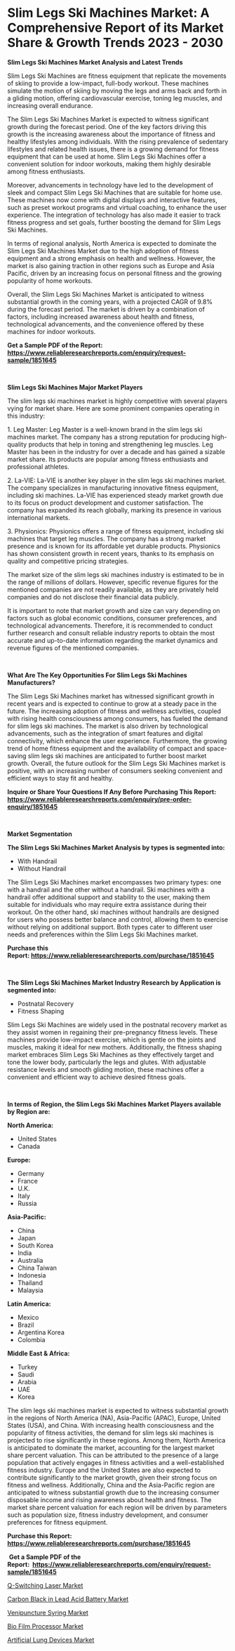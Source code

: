 <p><h1>Slim Legs Ski Machines Market: A Comprehensive Report of its Market Share & Growth Trends 2023 - 2030</h1></p><p><strong>Slim Legs Ski Machines Market Analysis and Latest Trends</strong></p>
<p><p>Slim Legs Ski Machines are fitness equipment that replicate the movements of skiing to provide a low-impact, full-body workout. These machines simulate the motion of skiing by moving the legs and arms back and forth in a gliding motion, offering cardiovascular exercise, toning leg muscles, and increasing overall endurance.</p><p>The Slim Legs Ski Machines Market is expected to witness significant growth during the forecast period. One of the key factors driving this growth is the increasing awareness about the importance of fitness and healthy lifestyles among individuals. With the rising prevalence of sedentary lifestyles and related health issues, there is a growing demand for fitness equipment that can be used at home. Slim Legs Ski Machines offer a convenient solution for indoor workouts, making them highly desirable among fitness enthusiasts.</p><p>Moreover, advancements in technology have led to the development of sleek and compact Slim Legs Ski Machines that are suitable for home use. These machines now come with digital displays and interactive features, such as preset workout programs and virtual coaching, to enhance the user experience. The integration of technology has also made it easier to track fitness progress and set goals, further boosting the demand for Slim Legs Ski Machines.</p><p>In terms of regional analysis, North America is expected to dominate the Slim Legs Ski Machines Market due to the high adoption of fitness equipment and a strong emphasis on health and wellness. However, the market is also gaining traction in other regions such as Europe and Asia Pacific, driven by an increasing focus on personal fitness and the growing popularity of home workouts.</p><p>Overall, the Slim Legs Ski Machines Market is anticipated to witness substantial growth in the coming years, with a projected CAGR of 9.8% during the forecast period. The market is driven by a combination of factors, including increased awareness about health and fitness, technological advancements, and the convenience offered by these machines for indoor workouts.</p></p>
<p><strong>Get a Sample PDF of the Report:&nbsp; <a href="https://www.reliableresearchreports.com/enquiry/request-sample/1851645">https://www.reliableresearchreports.com/enquiry/request-sample/1851645</a></strong></p>
<p>&nbsp;</p>
<p><strong>Slim Legs Ski Machines Major Market Players</strong></p>
<p><p>The slim legs ski machines market is highly competitive with several players vying for market share. Here are some prominent companies operating in this industry:</p><p>1. Leg Master: Leg Master is a well-known brand in the slim legs ski machines market. The company has a strong reputation for producing high-quality products that help in toning and strengthening leg muscles. Leg Master has been in the industry for over a decade and has gained a sizable market share. Its products are popular among fitness enthusiasts and professional athletes.</p><p>2. La-VIE: La-VIE is another key player in the slim legs ski machines market. The company specializes in manufacturing innovative fitness equipment, including ski machines. La-VIE has experienced steady market growth due to its focus on product development and customer satisfaction. The company has expanded its reach globally, marking its presence in various international markets.</p><p>3. Physionics: Physionics offers a range of fitness equipment, including ski machines that target leg muscles. The company has a strong market presence and is known for its affordable yet durable products. Physionics has shown consistent growth in recent years, thanks to its emphasis on quality and competitive pricing strategies.</p><p>The market size of the slim legs ski machines industry is estimated to be in the range of millions of dollars. However, specific revenue figures for the mentioned companies are not readily available, as they are privately held companies and do not disclose their financial data publicly.</p><p>It is important to note that market growth and size can vary depending on factors such as global economic conditions, consumer preferences, and technological advancements. Therefore, it is recommended to conduct further research and consult reliable industry reports to obtain the most accurate and up-to-date information regarding the market dynamics and revenue figures of the mentioned companies.</p></p>
<p>&nbsp;</p>
<p><strong>What Are The Key Opportunities For Slim Legs Ski Machines Manufacturers?</strong></p>
<p><p>The Slim Legs Ski Machines market has witnessed significant growth in recent years and is expected to continue to grow at a steady pace in the future. The increasing adoption of fitness and wellness activities, coupled with rising health consciousness among consumers, has fueled the demand for slim legs ski machines. The market is also driven by technological advancements, such as the integration of smart features and digital connectivity, which enhance the user experience. Furthermore, the growing trend of home fitness equipment and the availability of compact and space-saving slim legs ski machines are anticipated to further boost market growth. Overall, the future outlook for the Slim Legs Ski Machines market is positive, with an increasing number of consumers seeking convenient and efficient ways to stay fit and healthy.</p></p>
<p><strong>Inquire or Share Your Questions If Any Before Purchasing This Report: <a href="https://www.reliableresearchreports.com/enquiry/pre-order-enquiry/1851645">https://www.reliableresearchreports.com/enquiry/pre-order-enquiry/1851645</a></strong></p>
<p>&nbsp;</p>
<p><strong>Market Segmentation</strong></p>
<p><strong>The Slim Legs Ski Machines Market Analysis by types is segmented into:</strong></p>
<p><ul><li>With Handrail</li><li>Without Handrail</li></ul></p>
<p><p>The Slim Legs Ski Machines market encompasses two primary types: one with a handrail and the other without a handrail. Ski machines with a handrail offer additional support and stability to the user, making them suitable for individuals who may require extra assistance during their workout. On the other hand, ski machines without handrails are designed for users who possess better balance and control, allowing them to exercise without relying on additional support. Both types cater to different user needs and preferences within the Slim Legs Ski Machines market.</p></p>
<p><strong>Purchase this Report:&nbsp;<a href="https://www.reliableresearchreports.com/purchase/1851645">https://www.reliableresearchreports.com/purchase/1851645</a></strong></p>
<p>&nbsp;</p>
<p><strong>The Slim Legs Ski Machines Market Industry Research by Application is segmented into:</strong></p>
<p><ul><li>Postnatal Recovery</li><li>Fitness Shaping</li></ul></p>
<p><p>Slim Legs Ski Machines are widely used in the postnatal recovery market as they assist women in regaining their pre-pregnancy fitness levels. These machines provide low-impact exercise, which is gentle on the joints and muscles, making it ideal for new mothers. Additionally, the fitness shaping market embraces Slim Legs Ski Machines as they effectively target and tone the lower body, particularly the legs and glutes. With adjustable resistance levels and smooth gliding motion, these machines offer a convenient and efficient way to achieve desired fitness goals.</p></p>
<p>&nbsp;</p>
<p><strong>In terms of Region, the Slim Legs Ski Machines Market Players available by Region are:</strong></p>
<p>
    <p> <strong> North America: </strong>
        <ul>
            <li>United States</li>
            <li>Canada</li>
        </ul>
        </p> 
    <p> <strong> Europe: </strong>
        <ul>
            <li>Germany</li>
            <li>France</li>
            <li>U.K.</li>
            <li>Italy</li>
            <li>Russia</li>
        </ul>
        </p> 
    <p> <strong> Asia-Pacific: </strong>
        <ul>
            <li>China</li>
            <li>Japan</li>
            <li>South Korea</li>
            <li>India</li>
            <li>Australia</li>
            <li>China Taiwan</li>
            <li>Indonesia</li>
            <li>Thailand</li>
            <li>Malaysia</li>
        </ul>
        </p> 
    <p> <strong> Latin America: </strong>
        <ul>
            <li>Mexico</li>
            <li>Brazil</li>
            <li>Argentina Korea</li>
            <li>Colombia</li>
        </ul>
        </p> 
    <p> <strong> Middle East & Africa: </strong>
        <ul>
            <li>Turkey</li>
            <li>Saudi</li>
            <li>Arabia</li>
            <li>UAE</li>
            <li>Korea</li>
        </ul>
    </p>
    </p>
<p><p>The slim legs ski machines market is expected to witness substantial growth in the regions of North America (NA), Asia-Pacific (APAC), Europe, United States (USA), and China. With increasing health consciousness and the popularity of fitness activities, the demand for slim legs ski machines is projected to rise significantly in these regions. Among them, North America is anticipated to dominate the market, accounting for the largest market share percent valuation. This can be attributed to the presence of a large population that actively engages in fitness activities and a well-established fitness industry. Europe and the United States are also expected to contribute significantly to the market growth, given their strong focus on fitness and wellness. Additionally, China and the Asia-Pacific region are anticipated to witness substantial growth due to the increasing consumer disposable income and rising awareness about health and fitness. The market share percent valuation for each region will be driven by parameters such as population size, fitness industry development, and consumer preferences for fitness equipment.</p></p>
<p><strong>Purchase this Report: <a href="https://www.reliableresearchreports.com/purchase/1851645">https://www.reliableresearchreports.com/purchase/1851645</a></strong></p>
<p>&nbsp;<strong>Get a Sample PDF of the Report:&nbsp;&nbsp;<a href="https://www.reliableresearchreports.com/enquiry/request-sample/1851645">https://www.reliableresearchreports.com/enquiry/request-sample/1851645</a></strong></p>
<p><strong></strong></p>
<p><p><a href="https://medium.com/@flee.calm.mark/q-switching-laser-market-outlook-industry-overview-and-forecast-2023-to-2030-347d25f6af1e">Q-Switching Laser Market</a></p><p><a href="https://www.linkedin.com/pulse/decoding-carbon-black-lead-acid-battery-market-deep-dive/">Carbon Black in Lead Acid Battery Market</a></p><p><a href="https://www.linkedin.com/pulse/decoding-venipuncture-syring-market-deep-dive-latest/">Venipuncture Syring Market</a></p><p><a href="https://medium.com/@bank.build.unity/bio-film-processor-market-research-report-its-history-and-forecast-2023-to-2030-f0c6c9016fbf">Bio Film Processor Market</a></p><p><a href="https://www.linkedin.com/pulse/artificial-lung-devices-market-research-report-provides/">Artificial Lung Devices Market</a></p></p>